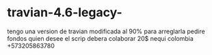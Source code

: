 # travian-4.6-legacy-
tengo una version de travian modificada al 90% para arreglarla pedire fondos quien desee el scrip debera colaborar 20$
nequi colombia +573205863780
